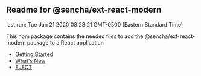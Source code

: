## Readme for @sencha/ext-react-modern

last run: Tue Jan 21 2020 08:28:21 GMT-0500 (Eastern Standard Time)

This npm package contains the needed files to add the @sencha/ext-react-modern package to a React application

- [Getting Started](https://github.com/sencha/ext-react/blob/ext-react-7.1.x/packages/ext-react-modern/GETTING_STARTED.md)
- [What's New](https://github.com/sencha/ext-react/blob/ext-react-7.1.x/packages/ext-react-modern/WHATS_NEW.md)
- [EJECT](https://github.com/sencha/ext-react/blob/ext-react-7.1.x/packages/ext-react-modern/EJECT.md)
